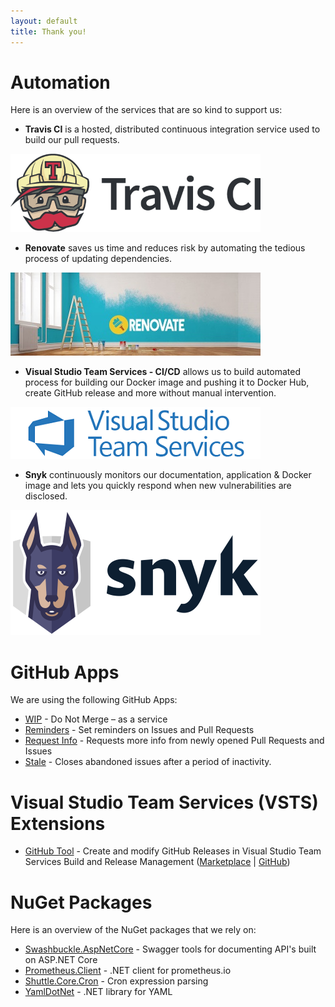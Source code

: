 ```yaml
---
layout: default
title: Thank you!
---
```


# Automation
Here is an overview of the services that are so kind to support us:

- **Travis CI** is a hosted, distributed continuous integration service used to build our pull requests.

![Travis CI](./media/travis-ci-black.png)

- **Renovate** saves us time and reduces risk by automating the tedious process of updating dependencies.

![Renovate](./media/renovate.jpg)

- **Visual Studio Team Services - CI/CD** allows us to build automated process for building our Docker image and pushing it to Docker Hub, create GitHub release and more without manual intervention.

![Visual Studio Team Services - CI/CD](./media/vsts.png)

- **Snyk** continuously monitors our documentation, application & Docker image and lets you quickly respond when new vulnerabilities are disclosed.

![Snyk](./media/snyk-dark.png)

# GitHub Apps
We are using the following GitHub Apps:
- [WIP](https://github.com/apps/wip) - Do Not Merge – as a service
- [Reminders](https://github.com/apps/reminders) - Set reminders on Issues and Pull Requests
- [Request Info](https://github.com/apps/request-info) - Requests more info from newly opened Pull Requests and Issues
- [Stale](https://github.com/apps/Stale) - Closes abandoned issues after a period of inactivity.

# Visual Studio Team Services (VSTS) Extensions 

- [GitHub Tool](https://marketplace.visualstudio.com/items?itemName=marcelo-formentao.github-tools) - Create and modify GitHub Releases in Visual Studio Team Services Build and Release Management ([Marketplace](https://marketplace.visualstudio.com/items?itemName=marcelo-formentao.github-tools) \| [GitHub](https://github.com/marceloavf/github-tools-vsts))

# NuGet Packages
Here is an overview of the NuGet packages that we rely on:
- [Swashbuckle.AspNetCore](https://github.com/domaindrivendev/Swashbuckle.AspNetCore) - Swagger tools for documenting API's built on ASP.NET Core
- [Prometheus.Client](https://github.com/PrometheusClientNet/Prometheus.Client) - .NET client for prometheus.io
- [Shuttle.Core.Cron](https://github.com/Shuttle/Shuttle.Core.Cron) - Cron expression parsing
- [YamlDotNet](https://github.com/aaubry/YamlDotNet) - .NET library for YAML
